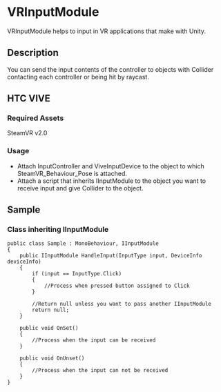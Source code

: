 # VRInputModule
VRInputModule helps to input in VR applications that make with Unity.
## Description
You can send the input contents of the controller to objects with Collider contacting each controller or being hit by raycast.
## HTC VIVE
### Required Assets
SteamVR v2.0
### Usage
* Attach InputController and ViveInputDevice to the object to which SteamVR_Behaviour_Pose is attached.
* Attach a script that inherits IInputModule to the object you want to receive input and give Collider to the object.
## Sample
### Class inheriting IInputModule
    public class Sample : MonoBehaviour, IInputModule
    {
        public IInputModule HandleInput(InputType input, DeviceInfo deviceInfo)
        {
            if (input == InputType.Click)
            {
                //Process when pressed button assigned to Click
            }

            //Return null unless you want to pass another IInputModule
            return null;
        }

        public void OnSet()
        {
            //Process when the input can be received
        }

        public void OnUnset()
        {
            //Process when the input can not be received
        }
    }
